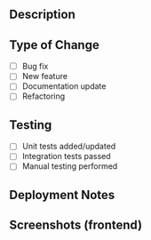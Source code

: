 ## Description
<!-- Describe changes -->

## Type of Change
- [ ] Bug fix
- [ ] New feature
- [ ] Documentation update
- [ ] Refactoring

## Testing
- [ ] Unit tests added/updated
- [ ] Integration tests passed
- [ ] Manual testing performed

## Deployment Notes
<!-- Effects on deployment -->

## Screenshots (frontend)
